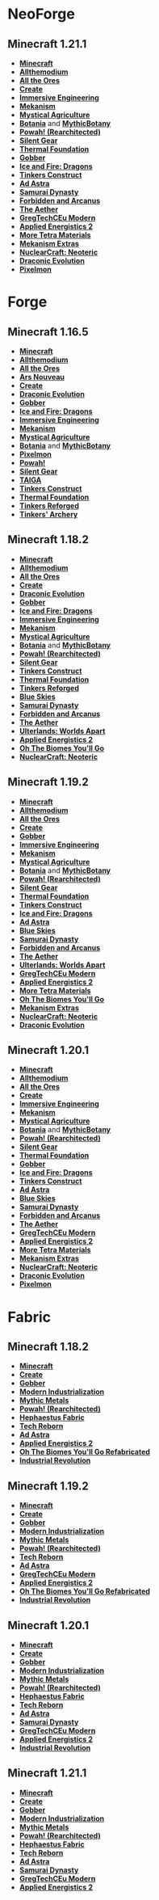 # NeoForge
## Minecraft 1.21.1
+ **[Minecraft](https://www.minecraft.net/)**
+ **[Allthemodium](https://www.curseforge.com/minecraft/mc-mods/allthemodium)**
+ **[All the Ores](https://www.curseforge.com/minecraft/mc-mods/ato)**
+ **[Create](https://www.curseforge.com/minecraft/mc-mods/create)**
+ **[Immersive Engineering](https://www.curseforge.com/minecraft/mc-mods/immersive-engineering)**
+ **[Mekanism](https://www.curseforge.com/minecraft/mc-mods/mekanism)**
+ **[Mystical Agriculture](https://www.curseforge.com/minecraft/mc-mods/mystical-agriculture)**
+ **[Botania](https://www.curseforge.com/minecraft/mc-mods/botania)** and **[MythicBotany](https://www.curseforge.com/minecraft/mc-mods/mythicbotany)**
+ **[Powah! (Rearchitected)](https://www.curseforge.com/minecraft/mc-mods/powah-rearchitected)**
+ **[Silent Gear](https://www.curseforge.com/minecraft/mc-mods/silent-gear)**
+ **[Thermal Foundation](https://www.curseforge.com/minecraft/mc-mods/thermal-foundation)**
+ **[Gobber](https://www.curseforge.com/minecraft/mc-mods/gobber)**
+ **[Ice and Fire: Dragons](https://www.curseforge.com/minecraft/mc-mods/ice-and-fire-dragons)**
+ **[Tinkers Construct](https://www.curseforge.com/minecraft/mc-mods/tinkers-construct)**
+ **[Ad Astra](https://www.curseforge.com/minecraft/mc-mods/ad-astra)**
+ **[Samurai Dynasty](https://www.curseforge.com/minecraft/mc-mods/samurai-dynasty)**
+ **[Forbidden and Arcanus](https://www.curseforge.com/minecraft/mc-mods/forbidden-arcanus)**
+ **[The Aether](https://www.curseforge.com/minecraft/mc-mods/aether)**
+ **[GregTechCEu Modern](https://www.curseforge.com/minecraft/mc-mods/gregtechceu-modern)**
+ **[Applied Energistics 2](https://www.curseforge.com/minecraft/mc-mods/the-ulterlands)**
+ **[More Tetra Materials](https://www.curseforge.com/minecraft/mc-mods/more-tetra-materials)**
+ **[Mekanism Extras](https://www.curseforge.com/minecraft/mc-mods/mekanism-extras)**
+ **[NuclearCraft: Neoteric](https://www.curseforge.com/minecraft/mc-mods/nuclearcraft-neoteric)**
+ **[Draconic Evolution](https://www.curseforge.com/minecraft/mc-mods/draconic-evolution)**
+ **[Pixelmon](https://www.curseforge.com/minecraft/mc-mods/pixelmon)**

# Forge
## Minecraft 1.16.5
+ **[Minecraft](https://www.minecraft.net/)**
+ **[Allthemodium](https://www.curseforge.com/minecraft/mc-mods/allthemodium)**
+ **[All the Ores](https://www.curseforge.com/minecraft/mc-mods/ato)**
+ **[Ars Nouveau](https://www.curseforge.com/minecraft/mc-mods/ars-nouveau)**
+ **[Create](https://www.curseforge.com/minecraft/mc-mods/create)**
+ **[Draconic Evolution](https://www.curseforge.com/minecraft/mc-mods/draconic-evolution)**
+ **[Gobber](https://www.curseforge.com/minecraft/mc-mods/gobber)**
+ **[Ice and Fire: Dragons](https://www.curseforge.com/minecraft/mc-mods/ice-and-fire-dragons)**
+ **[Immersive Engineering](https://www.curseforge.com/minecraft/mc-mods/immersive-engineering)**
+ **[Mekanism](https://www.curseforge.com/minecraft/mc-mods/mekanism)**
+ **[Mystical Agriculture](https://www.curseforge.com/minecraft/mc-mods/mystical-agriculture)** 
+ **[Botania](https://www.curseforge.com/minecraft/mc-mods/botania)** and **[MythicBotany](https://www.curseforge.com/minecraft/mc-mods/mythicbotany)**
+ **[Pixelmon](https://www.curseforge.com/minecraft/mc-mods/pixelmon)**
+ **[Powah!](https://www.curseforge.com/minecraft/mc-mods/powah)**
+ **[Silent Gear](https://www.curseforge.com/minecraft/mc-mods/silent-gear)**
+ **[TAIGA](https://www.curseforge.com/minecraft/mc-mods/taiga-tinkers-alloying-addon)**
+ **[Tinkers Construct](https://www.curseforge.com/minecraft/mc-mods/tinkers-construct)**
+ **[Thermal Foundation](https://www.curseforge.com/minecraft/mc-mods/thermal-foundation)**
+ **[Tinkers Reforged](https://www.curseforge.com/minecraft/mc-mods/tinkers-reforged)**
+ **[Tinkers' Archery](https://www.curseforge.com/minecraft/mc-mods/tinkers-archery)**

## Minecraft 1.18.2
+ **[Minecraft](https://www.minecraft.net/)**
+ **[Allthemodium](https://www.curseforge.com/minecraft/mc-mods/allthemodium)**
+ **[All the Ores](https://www.curseforge.com/minecraft/mc-mods/ato)**
+ **[Create](https://www.curseforge.com/minecraft/mc-mods/create)**
+ **[Draconic Evolution](https://www.curseforge.com/minecraft/mc-mods/draconic-evolution)**
+ **[Gobber](https://www.curseforge.com/minecraft/mc-mods/gobber)**
+ **[Ice and Fire: Dragons](https://www.curseforge.com/minecraft/mc-mods/ice-and-fire-dragons)**
+ **[Immersive Engineering](https://www.curseforge.com/minecraft/mc-mods/immersive-engineering)**
+ **[Mekanism](https://www.curseforge.com/minecraft/mc-mods/mekanism)**
+ **[Mystical Agriculture](https://www.curseforge.com/minecraft/mc-mods/mystical-agriculture)**
+ **[Botania](https://www.curseforge.com/minecraft/mc-mods/botania)** and **[MythicBotany](https://www.curseforge.com/minecraft/mc-mods/mythicbotany)**
+ **[Powah! (Rearchitected)](https://www.curseforge.com/minecraft/mc-mods/powah-rearchitected)**
+ **[Silent Gear](https://www.curseforge.com/minecraft/mc-mods/silent-gear)**
+ **[Tinkers Construct](https://www.curseforge.com/minecraft/mc-mods/tinkers-construct)**
+ **[Thermal Foundation](https://www.curseforge.com/minecraft/mc-mods/thermal-foundation)**
+ **[Tinkers Reforged](https://www.curseforge.com/minecraft/mc-mods/tinkers-reforged)**
+ **[Blue Skies](https://www.curseforge.com/minecraft/mc-mods/blue-skies)**
+ **[Samurai Dynasty](https://www.curseforge.com/minecraft/mc-mods/samurai-dynasty)**
+ **[Forbidden and Arcanus](https://www.curseforge.com/minecraft/mc-mods/forbidden-arcanus)**
+ **[The Aether](https://www.curseforge.com/minecraft/mc-mods/aether)**
+ **[Ulterlands: Worlds Apart](https://www.curseforge.com/minecraft/mc-mods/the-ulterlands)**
+ **[Applied Energistics 2](https://www.curseforge.com/minecraft/mc-mods/the-ulterlands)**
+ **[Oh The Biomes You'll Go](https://www.curseforge.com/minecraft/mc-mods/oh-the-biomes-youll-go)**
+ **[NuclearCraft: Neoteric](https://www.curseforge.com/minecraft/mc-mods/nuclearcraft-neoteric)**

## Minecraft 1.19.2
+ **[Minecraft](https://www.minecraft.net/)**
+ **[Allthemodium](https://www.curseforge.com/minecraft/mc-mods/allthemodium)**
+ **[All the Ores](https://www.curseforge.com/minecraft/mc-mods/ato)**
+ **[Create](https://www.curseforge.com/minecraft/mc-mods/create)**
+ **[Gobber](https://www.curseforge.com/minecraft/mc-mods/gobber)**
+ **[Immersive Engineering](https://www.curseforge.com/minecraft/mc-mods/immersive-engineering)**
+ **[Mekanism](https://www.curseforge.com/minecraft/mc-mods/mekanism)**
+ **[Mystical Agriculture](https://www.curseforge.com/minecraft/mc-mods/mystical-agriculture)**
+ **[Botania](https://www.curseforge.com/minecraft/mc-mods/botania)** and **[MythicBotany](https://www.curseforge.com/minecraft/mc-mods/mythicbotany)**
+ **[Powah! (Rearchitected)](https://www.curseforge.com/minecraft/mc-mods/powah-rearchitected)**
+ **[Silent Gear](https://www.curseforge.com/minecraft/mc-mods/silent-gear)**
+ **[Thermal Foundation](https://www.curseforge.com/minecraft/mc-mods/thermal-foundation)**
+ **[Tinkers Construct](https://www.curseforge.com/minecraft/mc-mods/tinkers-construct)**
+ **[Ice and Fire: Dragons](https://www.curseforge.com/minecraft/mc-mods/ice-and-fire-dragons)**
+ **[Ad Astra](https://www.curseforge.com/minecraft/mc-mods/ad-astra)**
+ **[Blue Skies](https://www.curseforge.com/minecraft/mc-mods/blue-skies)**
+ **[Samurai Dynasty](https://www.curseforge.com/minecraft/mc-mods/samurai-dynasty)**
+ **[Forbidden and Arcanus](https://www.curseforge.com/minecraft/mc-mods/forbidden-arcanus)**
+ **[The Aether](https://www.curseforge.com/minecraft/mc-mods/aether)**
+ **[Ulterlands: Worlds Apart](https://www.curseforge.com/minecraft/mc-mods/the-ulterlands)**
+ **[GregTechCEu Modern](https://www.curseforge.com/minecraft/mc-mods/gregtechceu-modern)**
+ **[Applied Energistics 2](https://www.curseforge.com/minecraft/mc-mods/the-ulterlands)**
+ **[More Tetra Materials](https://www.curseforge.com/minecraft/mc-mods/more-tetra-materials)**
+ **[Oh The Biomes You'll Go](https://www.curseforge.com/minecraft/mc-mods/oh-the-biomes-youll-go)**
+ **[Mekanism Extras](https://www.curseforge.com/minecraft/mc-mods/mekanism-extras)**
+ **[NuclearCraft: Neoteric](https://www.curseforge.com/minecraft/mc-mods/nuclearcraft-neoteric)**
+ **[Draconic Evolution](https://www.curseforge.com/minecraft/mc-mods/draconic-evolution)**

## Minecraft 1.20.1
+ **[Minecraft](https://www.minecraft.net/)**
+ **[Allthemodium](https://www.curseforge.com/minecraft/mc-mods/allthemodium)**
+ **[All the Ores](https://www.curseforge.com/minecraft/mc-mods/ato)**
+ **[Create](https://www.curseforge.com/minecraft/mc-mods/create)**
+ **[Immersive Engineering](https://www.curseforge.com/minecraft/mc-mods/immersive-engineering)**
+ **[Mekanism](https://www.curseforge.com/minecraft/mc-mods/mekanism)**
+ **[Mystical Agriculture](https://www.curseforge.com/minecraft/mc-mods/mystical-agriculture)**
+ **[Botania](https://www.curseforge.com/minecraft/mc-mods/botania)** and **[MythicBotany](https://www.curseforge.com/minecraft/mc-mods/mythicbotany)**
+ **[Powah! (Rearchitected)](https://www.curseforge.com/minecraft/mc-mods/powah-rearchitected)**
+ **[Silent Gear](https://www.curseforge.com/minecraft/mc-mods/silent-gear)**
+ **[Thermal Foundation](https://www.curseforge.com/minecraft/mc-mods/thermal-foundation)**
+ **[Gobber](https://www.curseforge.com/minecraft/mc-mods/gobber)**
+ **[Ice and Fire: Dragons](https://www.curseforge.com/minecraft/mc-mods/ice-and-fire-dragons)**
+ **[Tinkers Construct](https://www.curseforge.com/minecraft/mc-mods/tinkers-construct)**
+ **[Ad Astra](https://www.curseforge.com/minecraft/mc-mods/ad-astra)**
+ **[Blue Skies](https://www.curseforge.com/minecraft/mc-mods/blue-skies)**
+ **[Samurai Dynasty](https://www.curseforge.com/minecraft/mc-mods/samurai-dynasty)**
+ **[Forbidden and Arcanus](https://www.curseforge.com/minecraft/mc-mods/forbidden-arcanus)**
+ **[The Aether](https://www.curseforge.com/minecraft/mc-mods/aether)**
+ **[GregTechCEu Modern](https://www.curseforge.com/minecraft/mc-mods/gregtechceu-modern)**
+ **[Applied Energistics 2](https://www.curseforge.com/minecraft/mc-mods/the-ulterlands)**
+ **[More Tetra Materials](https://www.curseforge.com/minecraft/mc-mods/more-tetra-materials)**
+ **[Mekanism Extras](https://www.curseforge.com/minecraft/mc-mods/mekanism-extras)**
+ **[NuclearCraft: Neoteric](https://www.curseforge.com/minecraft/mc-mods/nuclearcraft-neoteric)**
+ **[Draconic Evolution](https://www.curseforge.com/minecraft/mc-mods/draconic-evolution)**
+ **[Pixelmon](https://www.curseforge.com/minecraft/mc-mods/pixelmon)**

# Fabric
## Minecraft 1.18.2
+ **[Minecraft](https://www.minecraft.net/)**
+ **[Create](https://www.curseforge.com/minecraft/mc-mods/create)**
+ **[Gobber](https://www.curseforge.com/minecraft/mc-mods/gobber-fabric)**
+ **[Modern Industrialization](https://www.curseforge.com/minecraft/mc-mods/modern-industrialization)**
+ **[Mythic Metals](https://www.curseforge.com/minecraft/mc-mods/mythicmetals)**
+ **[Powah! (Rearchitected)](https://www.curseforge.com/minecraft/mc-mods/powah-rearchitected)**
+ **[Hephaestus Fabric](https://www.curseforge.com/minecraft/mc-mods/hephaestus-fabric)**
+ **[Tech Reborn](https://www.curseforge.com/minecraft/mc-mods/techreborn)**
+ **[Ad Astra](https://www.curseforge.com/minecraft/mc-mods/ad-astra)**
+ **[Applied Energistics 2](https://www.curseforge.com/minecraft/mc-mods/applied-energistics-2)**
+ **[Oh The Biomes You'll Go Refabricated](https://www.curseforge.com/minecraft/mc-mods/oh-the-biomes-youll-go-fabric)**
+ **[Industrial Revolution](https://www.curseforge.com/minecraft/mc-mods/industrial-revolution)**

## Minecraft 1.19.2
+ **[Minecraft](https://www.minecraft.net/)**
+ **[Create](https://www.curseforge.com/minecraft/mc-mods/create)**
+ **[Gobber](https://www.curseforge.com/minecraft/mc-mods/gobber-fabric)**
+ **[Modern Industrialization](https://www.curseforge.com/minecraft/mc-mods/modern-industrialization)**
+ **[Mythic Metals](https://www.curseforge.com/minecraft/mc-mods/mythicmetals)**
+ **[Powah! (Rearchitected)](https://www.curseforge.com/minecraft/mc-mods/powah-rearchitected)**
+ **[Tech Reborn](https://www.curseforge.com/minecraft/mc-mods/techreborn)**
+ **[Ad Astra](https://www.curseforge.com/minecraft/mc-mods/ad-astra)**
+ **[GregTechCEu Modern](https://www.curseforge.com/minecraft/mc-mods/gregtechceu-modern)**
+ **[Applied Energistics 2](https://www.curseforge.com/minecraft/mc-mods/applied-energistics-2)**
+ **[Oh The Biomes You'll Go Refabricated](https://www.curseforge.com/minecraft/mc-mods/oh-the-biomes-youll-go-fabric)**
+ **[Industrial Revolution](https://www.curseforge.com/minecraft/mc-mods/industrial-revolution)**

## Minecraft 1.20.1
+ **[Minecraft](https://www.minecraft.net/)**
+ **[Create](https://www.curseforge.com/minecraft/mc-mods/create)**
+ **[Gobber](https://www.curseforge.com/minecraft/mc-mods/gobber-fabric)**
+ **[Modern Industrialization](https://www.curseforge.com/minecraft/mc-mods/modern-industrialization)**
+ **[Mythic Metals](https://www.curseforge.com/minecraft/mc-mods/mythicmetals)**
+ **[Powah! (Rearchitected)](https://www.curseforge.com/minecraft/mc-mods/powah-rearchitected)**
+ **[Hephaestus Fabric](https://www.curseforge.com/minecraft/mc-mods/hephaestus-fabric)**
+ **[Tech Reborn](https://www.curseforge.com/minecraft/mc-mods/techreborn)**
+ **[Ad Astra](https://www.curseforge.com/minecraft/mc-mods/ad-astra)**
+ **[Samurai Dynasty](https://www.curseforge.com/minecraft/mc-mods/epic-samurais-fabric)**
+ **[GregTechCEu Modern](https://www.curseforge.com/minecraft/mc-mods/gregtechceu-modern)**
+ **[Applied Energistics 2](https://www.curseforge.com/minecraft/mc-mods/applied-energistics-2)**
+ **[Industrial Revolution](https://www.curseforge.com/minecraft/mc-mods/industrial-revolution)**

## Minecraft 1.21.1
+ **[Minecraft](https://www.minecraft.net/)**
+ **[Create](https://www.curseforge.com/minecraft/mc-mods/create)**
+ **[Gobber](https://www.curseforge.com/minecraft/mc-mods/gobber-fabric)**
+ **[Modern Industrialization](https://www.curseforge.com/minecraft/mc-mods/modern-industrialization)**
+ **[Mythic Metals](https://www.curseforge.com/minecraft/mc-mods/mythicmetals)**
+ **[Powah! (Rearchitected)](https://www.curseforge.com/minecraft/mc-mods/powah-rearchitected)**
+ **[Hephaestus Fabric](https://www.curseforge.com/minecraft/mc-mods/hephaestus-fabric)**
+ **[Tech Reborn](https://www.curseforge.com/minecraft/mc-mods/techreborn)**
+ **[Ad Astra](https://www.curseforge.com/minecraft/mc-mods/ad-astra)**
+ **[Samurai Dynasty](https://www.curseforge.com/minecraft/mc-mods/epic-samurais-fabric)**
+ **[GregTechCEu Modern](https://www.curseforge.com/minecraft/mc-mods/gregtechceu-modern)**
+ **[Applied Energistics 2](https://www.curseforge.com/minecraft/mc-mods/applied-energistics-2)**